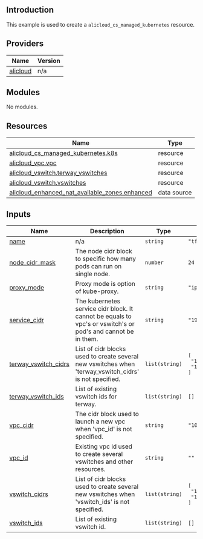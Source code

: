 ## Introduction

This example is used to create a `alicloud_cs_managed_kubernetes` resource.

<!-- BEGIN_TF_DOCS -->
## Providers

| Name | Version |
|------|---------|
| <a name="provider_alicloud"></a> [alicloud](#provider\_alicloud) | n/a |

## Modules

No modules.

## Resources

| Name | Type |
|------|------|
| [alicloud_cs_managed_kubernetes.k8s](https://registry.terraform.io/providers/aliyun/alicloud/latest/docs/resources/cs_managed_kubernetes) | resource |
| [alicloud_vpc.vpc](https://registry.terraform.io/providers/aliyun/alicloud/latest/docs/resources/vpc) | resource |
| [alicloud_vswitch.terway_vswitches](https://registry.terraform.io/providers/aliyun/alicloud/latest/docs/resources/vswitch) | resource |
| [alicloud_vswitch.vswitches](https://registry.terraform.io/providers/aliyun/alicloud/latest/docs/resources/vswitch) | resource |
| [alicloud_enhanced_nat_available_zones.enhanced](https://registry.terraform.io/providers/aliyun/alicloud/latest/docs/data-sources/enhanced_nat_available_zones) | data source |

## Inputs

| Name | Description | Type | Default | Required |
|------|-------------|------|---------|:--------:|
| <a name="input_name"></a> [name](#input\_name) | n/a | `string` | `"tf-example"` | no |
| <a name="input_node_cidr_mask"></a> [node\_cidr\_mask](#input\_node\_cidr\_mask) | The node cidr block to specific how many pods can run on single node. | `number` | `24` | no |
| <a name="input_proxy_mode"></a> [proxy\_mode](#input\_proxy\_mode) | Proxy mode is option of kube-proxy. | `string` | `"ipvs"` | no |
| <a name="input_service_cidr"></a> [service\_cidr](#input\_service\_cidr) | The kubernetes service cidr block. It cannot be equals to vpc's or vswitch's or pod's and cannot be in them. | `string` | `"192.168.0.0/16"` | no |
| <a name="input_terway_vswitch_cidrs"></a> [terway\_vswitch\_cidrs](#input\_terway\_vswitch\_cidrs) | List of cidr blocks used to create several new vswitches when 'terway\_vswitch\_cidrs' is not specified. | `list(string)` | <pre>[<br>  "10.4.0.0/16",<br>  "10.5.0.0/16"<br>]</pre> | no |
| <a name="input_terway_vswitch_ids"></a> [terway\_vswitch\_ids](#input\_terway\_vswitch\_ids) | List of existing vswitch ids for terway. | `list(string)` | `[]` | no |
| <a name="input_vpc_cidr"></a> [vpc\_cidr](#input\_vpc\_cidr) | The cidr block used to launch a new vpc when 'vpc\_id' is not specified. | `string` | `"10.0.0.0/8"` | no |
| <a name="input_vpc_id"></a> [vpc\_id](#input\_vpc\_id) | Existing vpc id used to create several vswitches and other resources. | `string` | `""` | no |
| <a name="input_vswitch_cidrs"></a> [vswitch\_cidrs](#input\_vswitch\_cidrs) | List of cidr blocks used to create several new vswitches when 'vswitch\_ids' is not specified. | `list(string)` | <pre>[<br>  "10.1.0.0/16",<br>  "10.2.0.0/16"<br>]</pre> | no |
| <a name="input_vswitch_ids"></a> [vswitch\_ids](#input\_vswitch\_ids) | List of existing vswitch id. | `list(string)` | `[]` | no |
<!-- END_TF_DOCS -->    